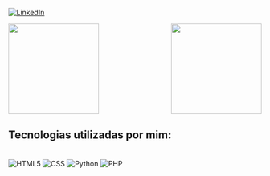 [![LinkedIn](https://img.shields.io/badge/LinkedIn-0077B5?style=for-the-badge&logo=linkedin&logoColor=white)](www.linkedin.com/in/giovani-ortega-59384a249)
<div>
  
  <img  height="180em" src="https://github-readme-stats.vercel.app/api?username=GiovaniOrtegaFatec&show_icons=true&theme=great-gatsby&include_all_commits=true&count_private=false"/>
  <img align="right" height="180em" src="https://github-readme-stats.vercel.app/api/top-langs/?username=GiovaniOrtegaFatec&layout=compact&langs_count=16&theme=great-gatsby"/>
</div>







## Tecnologias utilizadas por mim:



<div style="display: inline_block"><br/>
  <img align="center" alt="HTML5" src="https://img.shields.io/badge/HTML5-E34F26?style=for-the-badge&logo=html5&logoColor=white "/>
  <img align="center" alt="CSS" src="https://img.shields.io/badge/CSS3-1572B6?style=for-the-badge&logo=css3&logoColor=white "/>
  <img align="center" alt="Python" src="https://img.shields.io/badge/Python-14354C?style=for-the-badge&logo=python&logoColor=white"/>
  <img align="center" alt="PHP" src="https://img.shields.io/badge/PHP-777BB4?style=for-the-badge&logo=php&logoColor=white"/>
</div><br/>

